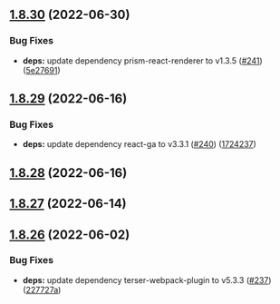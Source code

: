 ## [1.8.30](https://github.com/dds/bosabosa.org/compare/v1.8.29...v1.8.30) (2022-06-30)


### Bug Fixes

* **deps:** update dependency prism-react-renderer to v1.3.5 ([#241](https://github.com/dds/bosabosa.org/issues/241)) ([5e27691](https://github.com/dds/bosabosa.org/commit/5e2769185e211b5e6baac4a00a24677d9e35922f))



## [1.8.29](https://github.com/dds/bosabosa.org/compare/v1.8.28...v1.8.29) (2022-06-16)


### Bug Fixes

* **deps:** update dependency react-ga to v3.3.1 ([#240](https://github.com/dds/bosabosa.org/issues/240)) ([1724237](https://github.com/dds/bosabosa.org/commit/1724237f3a331cdf1b1b825364e1e9e05149911e))



## [1.8.28](https://github.com/dds/bosabosa.org/compare/v1.8.27...v1.8.28) (2022-06-16)



## [1.8.27](https://github.com/dds/bosabosa.org/compare/v1.8.26...v1.8.27) (2022-06-14)



## [1.8.26](https://github.com/dds/bosabosa.org/compare/v1.8.25...v1.8.26) (2022-06-02)


### Bug Fixes

* **deps:** update dependency terser-webpack-plugin to v5.3.3 ([#237](https://github.com/dds/bosabosa.org/issues/237)) ([227727a](https://github.com/dds/bosabosa.org/commit/227727a2d32209e0d2c72260d42345fd16d1881f))



